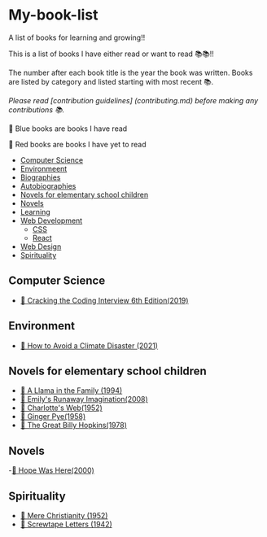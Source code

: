# My-book-list
A list of books for learning and growing!!

This is a list of books I have either read or want to read 📚📚!! 

The number after each book title is the year the book was written. Books are listed by category and listed starting with most recent 📚. 

_Please read [contribution guidelines] (contributing.md) before making any contributions 📚._

📘 Blue books are books I have read

📕 Red books are books I have yet to read

- [Computer Science](#computer-science)
- [Environmeent](#environment)
- [Biographies](#biographies)
- [Autobiographies](#autobiographies)
- [Novels for elementary school children](#books-for-elementary)
- [Novels](#novels)
- [Learning](#learning)
- [Web Development](#web-development)
  - [CSS](#css)
  - [React](#react)
- [Web Design](#web-design)
- [Spirituality](#spirituality)

## Computer Science
- [📕 Cracking the Coding Interview 6th Edition(2019)](http://www.crackingthecodinginterview.com/)

## Environment
- [📕 How to Avoid a Climate Disaster (2021)](https://www.gatesnotes.com/How-to-Avoid-a-Climate-Disaster)

## Novels for elementary school children
- [📘 A Llama in the Family (1994)](https://www.amazon.com/Llama-Family-Johanna-Hurwitz/dp/0688133886)
- [📘 Emily's Runaway Imagination(2008)](https://www.goodreads.com/book/show/198688.Emily_s_Runaway_Imagination)
- [📘 Charlotte's Web(1952)](https://www.goodreads.com/book/show/24178.Charlotte_s_Web)
- [📘 Ginger Pye(1958)](https://en.wikipedia.org/wiki/Ginger_Pye)
- [📘 The Great Billy Hopkins(1978)](https://en.wikipedia.org/wiki/The_Great_Gilly_Hopkins)

## Novels
-[📘 Hope Was Here(2000)](https://joanbauer.com/books/hope-was-here/)

## Spirituality
- [📘 Mere Christianity (1952)](https://www.goodreads.com/book/show/40792344-mere-christianity)
- [📘 Screwtape Letters (1942)](https://www.goodreads.com/book/show/8130077-the-screwtape-letters)
